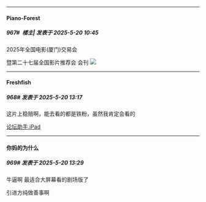 ﻿
*****

####  Piano-Forest  
##### 967#         楼主| 发表于 2025-5-20 10:45

2025年全国电影(厦门)交易会

暨第二十七届全国影片推荐会 会刊
<img src="https://p.sda1.dev/24/bac62b5687d6100903cfd59af40a5edf/1000146728.jpg" referrerpolicy="no-referrer">


*****

####  Freshfish  
##### 968#       发表于 2025-5-20 13:17

这片上稳赔啊，能去看的都是铁粉，虽然我肯定会看的

[论坛助手,iPad](https://stage1st.com/2b//forum.php?mod=viewthread&amp;tid=2029836)


*****

####  你妈的为什么  
##### 969#       发表于 2025-5-20 13:29

牛逼啊 最适合大屏幕看的剧场版了

引进方纯做善事啊

